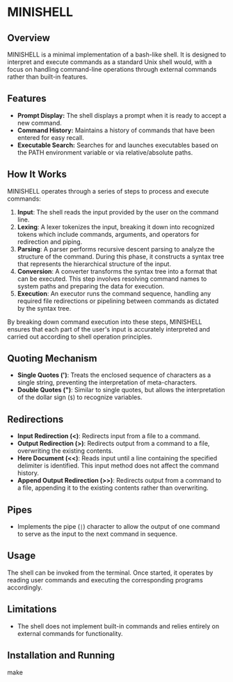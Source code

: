# MINISHELL

## Overview
MINISHELL is a minimal implementation of a bash-like shell. It is designed to interpret and execute commands as a standard Unix shell would, with a focus on handling command-line operations through external commands rather than built-in features.

## Features
- **Prompt Display:** The shell displays a prompt when it is ready to accept a new command.
- **Command History:** Maintains a history of commands that have been entered for easy recall.
- **Executable Search:** Searches for and launches executables based on the PATH environment variable or via relative/absolute paths.

## How It Works
MINISHELL operates through a series of steps to process and execute commands:

1. **Input**: The shell reads the input provided by the user on the command line.
2. **Lexing**: A lexer tokenizes the input, breaking it down into recognized tokens which include commands, arguments, and operators for redirection and piping.
3. **Parsing**: A parser performs recursive descent parsing to analyze the structure of the command. During this phase, it constructs a syntax tree that represents the hierarchical structure of the input.
4. **Conversion**: A converter transforms the syntax tree into a format that can be executed. This step involves resolving command names to system paths and preparing the data for execution.
5. **Execution**: An executor runs the command sequence, handling any required file redirections or pipelining between commands as dictated by the syntax tree.

By breaking down command execution into these steps, MINISHELL ensures that each part of the user's input is accurately interpreted and carried out according to shell operation principles.


## Quoting Mechanism
- **Single Quotes (')**: Treats the enclosed sequence of characters as a single string, preventing the interpretation of meta-characters.
- **Double Quotes (")**: Similar to single quotes, but allows the interpretation of the dollar sign (`$`) to recognize variables.

## Redirections
- **Input Redirection (<)**: Redirects input from a file to a command.
- **Output Redirection (>)**: Redirects output from a command to a file, overwriting the existing contents.
- **Here Document (<<)**: Reads input until a line containing the specified delimiter is identified. This input method does not affect the command history.
- **Append Output Redirection (>>)**: Redirects output from a command to a file, appending it to the existing contents rather than overwriting.

## Pipes
- Implements the pipe (`|`) character to allow the output of one command to serve as the input to the next command in sequence.

## Usage
The shell can be invoked from the terminal. Once started, it operates by reading user commands and executing the corresponding programs accordingly.

## Limitations
- The shell does not implement built-in commands and relies entirely on external commands for functionality.

## Installation and Running
make
